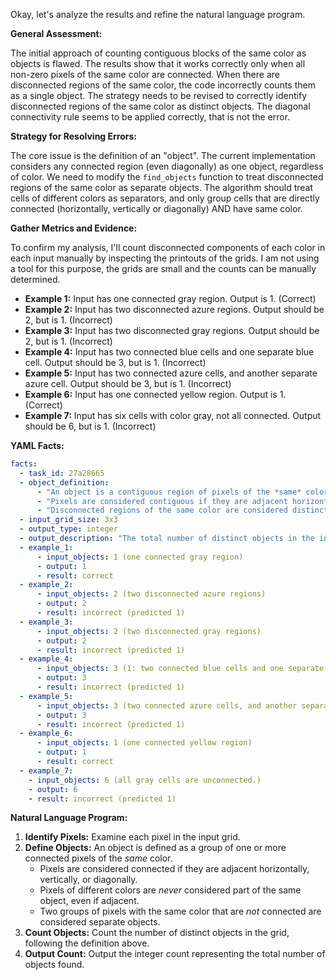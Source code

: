 Okay, let's analyze the results and refine the natural language program.

**General Assessment:**

The initial approach of counting contiguous blocks of the same color as objects is flawed. The results show that it works correctly only when all non-zero pixels of the same color are connected. When there are disconnected regions of the same color, the code incorrectly counts them as a single object. The strategy needs to be revised to correctly identify disconnected regions of the same color as distinct objects. The diagonal connectivity rule seems to be applied correctly, that is not the error.

**Strategy for Resolving Errors:**

The core issue is the definition of an "object". The current implementation considers any connected region (even diagonally) as one object, regardless of color.  We need to modify the `find_objects` function to treat disconnected regions of the same color as separate objects. The algorithm should treat cells of different colors as separators, and only group cells that are directly connected (horizontally, vertically or diagonally) AND have same color.

**Gather Metrics and Evidence:**

To confirm my analysis, I'll count disconnected components of each color in each input manually by inspecting the printouts of the grids. I am not using a tool for this purpose, the grids are small and the counts can be manually determined.

*   **Example 1:** Input has one connected gray region. Output is 1. (Correct)
*   **Example 2:** Input has two disconnected azure regions. Output should be 2, but is 1. (Incorrect)
*   **Example 3:** Input has two disconnected gray regions. Output should be 2, but is 1. (Incorrect)
*   **Example 4:** Input has two connected blue cells and one separate blue cell. Output should be 3, but is 1. (Incorrect)
*   **Example 5:** Input has two connected azure cells, and another separate azure cell. Output should be 3, but is 1. (Incorrect)
*   **Example 6:** Input has one connected yellow region. Output is 1. (Correct)
*   **Example 7:** Input has six cells with color gray, not all connected. Output should be 6, but is 1. (Incorrect)

**YAML Facts:**


```yaml
facts:
  - task_id: 27a28665
  - object_definition:
      - "An object is a contiguous region of pixels of the *same* color."
      - "Pixels are considered contiguous if they are adjacent horizontally, vertically, or diagonally."
      - "Disconnected regions of the same color are considered distinct objects."
  - input_grid_size: 3x3
  - output_type: integer
  - output_description: "The total number of distinct objects in the input grid."
  - example_1:
      - input_objects: 1 (one connected gray region)
      - output: 1
      - result: correct
  - example_2:
      - input_objects: 2 (two disconnected azure regions)
      - output: 2
      - result: incorrect (predicted 1)
  - example_3:
      - input_objects: 2 (two disconnected gray regions)
      - output: 2
      - result: incorrect (predicted 1)
  - example_4:
      - input_objects: 3 (1: two connected blue cells and one separate blue cell. )
      - output: 3
      - result: incorrect (predicted 1)
  - example_5:
      - input_objects: 3 (two connected azure cells, and another separate azure cell)
      - output: 3
      - result: incorrect (predicted 1)
  - example_6:
      - input_objects: 1 (one connected yellow region)
      - output: 1
      - result: correct
  - example_7:
    - input_objects: 6 (all gray cells are unconnected.)
    - output: 6
    - result: incorrect (predicted 1)

```


**Natural Language Program:**

1.  **Identify Pixels:** Examine each pixel in the input grid.
2.  **Define Objects:**  An object is defined as a group of one or more connected pixels of the *same* color.
    *   Pixels are considered connected if they are adjacent horizontally, vertically, or diagonally.
    *   Pixels of different colors are *never* considered part of the same object, even if adjacent.
    *   Two groups of pixels with the same color that are *not* connected are considered separate objects.
3.  **Count Objects:** Count the number of distinct objects in the grid, following the definition above.
4.  **Output Count:** Output the integer count representing the total number of objects found.
